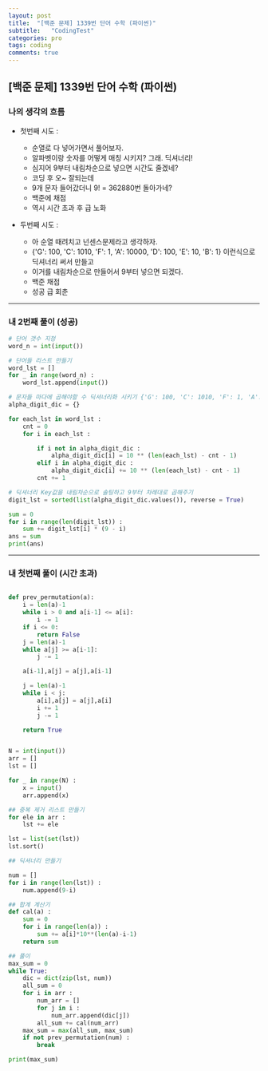```yaml
---
layout: post
title:  "[백준 문제] 1339번 단어 수학 (파이썬)"
subtitle:   "CodingTest"
categories: pro
tags: coding
comments: true
---
```


## [백준 문제] 1339번 단어 수학 (파이썬)

### 나의 생각의 흐름
- 첫번째 시도 : 
    - 순열로 다 넣어가면서 풀어보자.
    - 알파벳이랑 숫자를 어떻게 매칭 시키지? 그래. 딕셔너리!
    - 심지어 9부터 내림차순으로 넣으면 시간도 줄겠네?
    - 코딩 후 오~ 잘되는데 
    - 9개 문자 들어갔더니 9! = 362880번 돌아가네? 
    - 백준에 채점 
    - 역시 시간 초과 후 급 노화

- 두번째 시도 : 
    - 아 순열 때려치고 넌센스문제라고 생각하자. 
    - {'G': 100, 'C': 1010, 'F': 1, 'A': 10000, 'D': 100, 'E': 10, 'B': 1} 이런식으로 딕셔너리 써서 만들고
    - 이거를 내림차순으로 만들어서 9부터 넣으면 되겠다.
    - 백준 채점
    - 성공 급 회춘

---

### 내 2번째 풀이 (성공)
```python
# 단어 갯수 지정
word_n = int(input())

# 단어들 리스트 만들기
word_lst = []
for _ in range(word_n) :
    word_lst.append(input())

# 문자들 마다에 곱해야할 수 딕셔너리화 시키기 {'G': 100, 'C': 1010, 'F': 1, 'A': 10000, 'D': 100, 'E': 10, 'B': 1}
alpha_digit_dic = {}

for each_lst in word_lst :
    cnt = 0
    for i in each_lst :

        if i not in alpha_digit_dic :
            alpha_digit_dic[i] = 10 ** (len(each_lst) - cnt - 1)
        elif i in alpha_digit_dic :
            alpha_digit_dic[i] += 10 ** (len(each_lst) - cnt - 1)
        cnt += 1

# 딕셔너리 Key값을 내림차순으로 솔팅하고 9부터 차례대로 곱해주기
digit_lst = sorted(list(alpha_digit_dic.values()), reverse = True)

sum = 0
for i in range(len(digit_lst)) :
    sum += digit_lst[i] * (9 - i)
ans = sum
print(ans)
```

---


### 내 첫번째 풀이 (시간 초과)
```python

def prev_permutation(a):
    i = len(a)-1
    while i > 0 and a[i-1] <= a[i]:
        i -= 1
    if i <= 0:
        return False
    j = len(a)-1
    while a[j] >= a[i-1]:
        j -= 1

    a[i-1],a[j] = a[j],a[i-1]

    j = len(a)-1
    while i < j:
        a[i],a[j] = a[j],a[i]
        i += 1
        j -= 1

    return True


N = int(input())
arr = []
lst = []

for _ in range(N) :
    x = input()
    arr.append(x)

## 중복 제거 리스트 만들기
for ele in arr :
    lst += ele

lst = list(set(lst))
lst.sort()

## 딕셔너리 만들기

num = []
for i in range(len(lst)) :
    num.append(9-i)

## 합계 계산기
def cal(a) :
    sum = 0
    for i in range(len(a)) :
        sum += a[i]*10**(len(a)-i-1)
    return sum

## 풀이
max_sum = 0
while True:
    dic = dict(zip(lst, num))
    all_sum = 0
    for i in arr :
        num_arr = []
        for j in i :
            num_arr.append(dic[j])
        all_sum += cal(num_arr)
    max_sum = max(all_sum, max_sum)
    if not prev_permutation(num) :
        break

print(max_sum)
```
